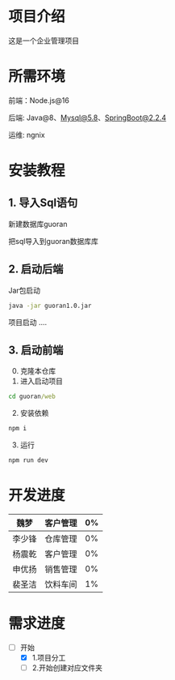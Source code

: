 # 项目介绍

这是一个企业管理项目

# 所需环境

前端：Node.js@16

后端: Java@8、Mysql@5.8、SpringBoot@2.2.4

运维: ngnix

# 安装教程

## 1. 导入Sql语句

新建数据库guoran

把sql导入到guoran数据库库

## 2. 启动后端

Jar包启动

```sh
java -jar guoran1.0.jar
```

项目启动
....

## 3. 启动前端

0. 克隆本仓库
1. 进入启动项目

```cmd
cd guoran/web
```

2. 安装依赖

```cmd
npm i
```

3. 运行

```cmd
npm run dev
```

# 开发进度


| 魏梦  | 客户管理 | 0%  |
|-----|--| --- |
| 李少锋 | 仓库管理 | 0%  |
| 杨震乾 | 客户管理 | 0%  |
| 申优扬 | 销售管理 | 0%  |
| 裴圣洁 | 饮料车间 | 1%  |

# 需求进度

- [ ] 开始
  - [X] 1.项目分工
  - [ ] 2.开始创建对应文件夹
